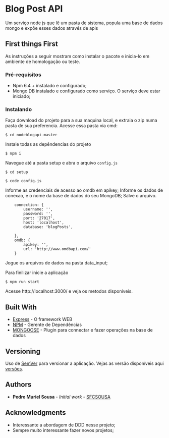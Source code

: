 # Blog Post API 

Um serviço node js que lê um pasta de sistema, popula uma base de dados mongo e expõe esses dados através de apis

## First things First

As instruções a seguir mostram como instalar o pacote e inicia-lo em ambiente de homologação ou teste.

### Pré-requisitos

* Npm 6.4 + instalado e configurado;
* Mongo DB instalado e configurado como serviço. O serviço deve estar iniciado;

### Instalando

Faça download do projeto para a sua maquina local, e extraia o zip numa pasta de sua preferencia.
Acesse essa pasta via cmd:

```
$ cd nodeblogapi-master
```

Instale todas as depêndencias do projeto

```
$ npm i
```

Navegue até a pasta setup e abra o arquivo ```config.js```

```
$ cd setup

$ code config.js
```

Informe as credenciais de acesso ao omdb em apikey;
Informe os dados de conexao, e o nome da base de dados do seu MongoDB;
Salve o arquivo.

```
    connection: {
        username: '',
        password: '',
        port: '27017',
        host: 'localhost',
        database: 'blogPosts',

    },
    omdb: {
        apikey: '',
        url: 'http://www.omdbapi.com/'
    }
```

Jogue os arquivos de dados na pasta data_input;

Para finilizar inicie a aplicação

```
$ npm run start
```

Acesse http://localhost:3000/ e veja os metodos disponíveis.


## Built With

* [Express](https://expressjs.com/) - O framework WEB
* [NPM](https://www.npmjs.com/) - Gerente de Dependências
* [MONGOOSE](https://mongoosejs.com/) - Plugin para connectar e fazer operações na base de dados

## Versioning

Uso de [SemVer](http://semver.org/) para versionar a aplicação. Vejas as versão disponíveis aqui 
[versões](https://github.com/sfcsousa/nodeblogapi/tags). 

## Authors

* **Pedro Muriel Sousa** - *Initial work* - [SFCSOUSA](https://github.com/sfcsousa)

## Acknowledgments

* Interessante a abordagem de DDD nesse projeto;
* Sempre muito interessante fazer novos projetos;

